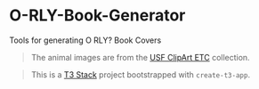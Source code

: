 # O-RLY-Book-Generator
Tools for generating O RLY? Book Covers


> The animal images are from the [USF ClipArt ETC](https://etc.usf.edu/clipart/animals/) collection.

> This is a [T3 Stack](https://create.t3.gg/) project bootstrapped with `create-t3-app`.
